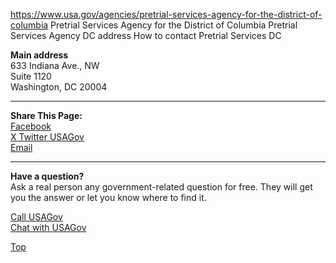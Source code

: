 

https://www.usa.gov/agencies/pretrial-services-agency-for-the-district-of-columbia
Pretrial Services Agency for the District of Columbia
Pretrial Services Agency DC address
How to contact Pretrial Services DC

**Main address**  
633 Indiana Ave., NW  
Suite 1120  
Washington, DC 20004

---

**Share This Page:**  
[Facebook](https://www.facebook.com/sharer/sharer.php?u=https://www.usa.gov/agencies/pretrial-services-agency-for-the-district-of-columbia&v=3)  
[X Twitter USAGov](https://twitter.com/intent/tweet?source=webclient&text=https://www.usa.gov/agencies/pretrial-services-agency-for-the-district-of-columbia)  
[Email](mailto:?subject=https://www.usa.gov/agencies/pretrial-services-agency-for-the-district-of-columbia)

---

**Have a question?**  
Ask a real person any government-related question for free. They will get you the answer or let you know where to find it.

[Call USAGov](https://www.usa.gov/phone)  
[Chat with USAGov](https://www.usa.gov/chat)

[Top](#main-content)
